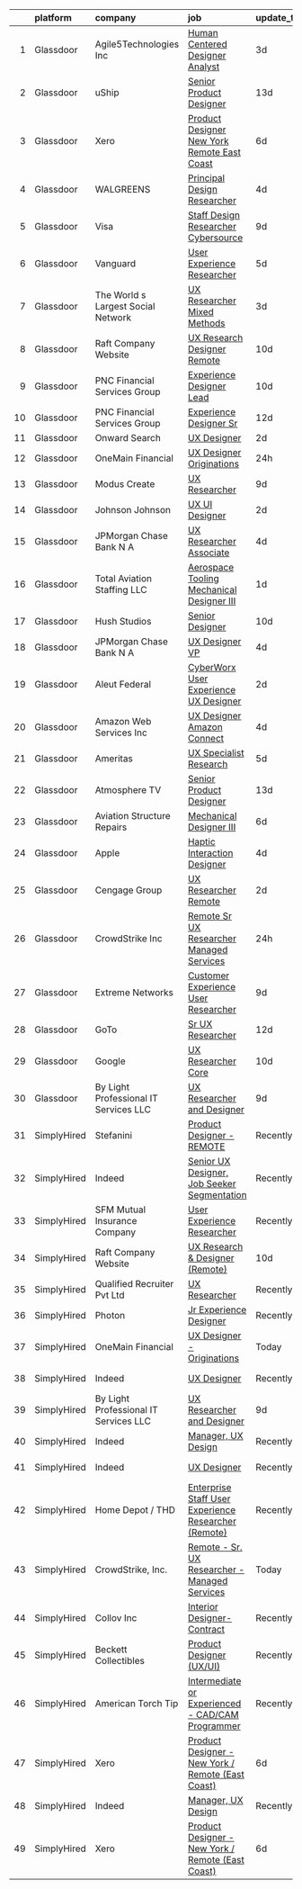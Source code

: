 

|    | platform    | company                               | job                                                                                                                                                                                                                                                                                                                                                                                                                                                                                                                                                                                                                                                                                                                                                                                                                                                                                                                                                                                                                                                                                                                                                                                                                                                                                                                                                                                                                                                                                                                                                                                                        | update_time   | location                       |
|---:|:------------|:--------------------------------------|:-----------------------------------------------------------------------------------------------------------------------------------------------------------------------------------------------------------------------------------------------------------------------------------------------------------------------------------------------------------------------------------------------------------------------------------------------------------------------------------------------------------------------------------------------------------------------------------------------------------------------------------------------------------------------------------------------------------------------------------------------------------------------------------------------------------------------------------------------------------------------------------------------------------------------------------------------------------------------------------------------------------------------------------------------------------------------------------------------------------------------------------------------------------------------------------------------------------------------------------------------------------------------------------------------------------------------------------------------------------------------------------------------------------------------------------------------------------------------------------------------------------------------------------------------------------------------------------------------------------|:--------------|:-------------------------------|
|  1 | Glassdoor   | Agile5Technologies  Inc               | [Human Centered Designer   Analyst](https://www.glassdoor.com/partner/jobListing.htm?pos=116&ao=1136043&s=58&guid=00000183308d78bd953b078ee538da66&src=GD_JOB_AD&t=SR&vt=w&ea=1&cs=1_4cb12aac&cb=1662966921777&jobListingId=1008125577387&jrtk=3-0-1gco8qu7uirkg801-1gco8qu8dgagr800-23d98d1178961ad5-)                                                                                                                                                                                                                                                                                                                                                                                                                                                                                                                                                                                                                                                                                                                                                                                                                                                                                                                                                                                                                                                                                                                                                                                                                                                                                                    | 3d            | Remote                         |
|  2 | Glassdoor   | uShip                                 | [Senior Product Designer](https://www.glassdoor.com/partner/jobListing.htm?pos=129&ao=1136043&s=58&guid=00000183308d78bd953b078ee538da66&src=GD_JOB_AD&t=SR&vt=w&ea=1&cs=1_3c63cc27&cb=1662966921778&jobListingId=1008101936157&jrtk=3-0-1gco8qu7uirkg801-1gco8qu8dgagr800-9402fc01b14fa942-)                                                                                                                                                                                                                                                                                                                                                                                                                                                                                                                                                                                                                                                                                                                                                                                                                                                                                                                                                                                                                                                                                                                                                                                                                                                                                                              | 13d           | Austin, TX                     |
|  3 | Glassdoor   | Xero                                  | [Product Designer   New York   Remote  East Coast ](https://www.glassdoor.com/partner/jobListing.htm?pos=105&ao=1110586&s=58&guid=00000183308d78bd953b078ee538da66&src=GD_JOB_AD&t=SR&vt=w&cs=1_ffe946c6&cb=1662966921776&jobListingId=1008119464057&cpc=44CD5376B8534B8F&jrtk=3-0-1gco8qu7uirkg801-1gco8qu8dgagr800-d42ffd1146131f09--6NYlbfkN0COvs0giDBQSZxCgxtGlP9F2rqb7f8qKMvTQKRfo9Z2aBBfdNwhT-PCbca6Tg6UbePLXSL2kZ8wB6QVlHX3jNKcLB3QdhbnaHtCR8dPv0f5XN7MxS1xg2rPm-swsPuD68rYGuZICUqkSSh1BmczAVfWYENYm4GY3NcwVq0TyWHY8ONw9rx7low6CFFsyZyTqD3aaqxgsjtyJfU2QzhKq0GNUINVrnk8QYx6H7RjdqWZZWHsUtVEH2Z9-oYEwHGiD83CQOayGg5F7Wb3Dn7hIc1zkst8A81kxcBkX7eeV5NJ64xN_BNEKrYww0ZmUDG0FyHD1jxVVdynFTJOm5kAJtu_YMt7aIoHNBi48e5b7HzM6yVobsfc19GTTiaz-5K-oCCSBTmheYOb-Bg_C7Rcdgzf0NqkkFi3tsXiHy8cIcfEhtN2fxib5pNP3ieRgpJZSsvoBgxHRK9m7xVi7uotIbG0iI0vJBqUwPf6vN8ZRbepIhCkjbfStE0mvLdLFydEpxOmuzYA4g841GVrFBdK6YXZ2r4FMJ3ka7QmBuJT0iYcWG--SmKJwf2Wxl3UcNwnMVE%3D)                                                                                                                                                                                                                                                                                                                                                                                                                                                                                                                                                                                                                                                      | 6d            | Remote                         |
|  4 | Glassdoor   | WALGREENS                             | [Principal Design Researcher](https://www.glassdoor.com/partner/jobListing.htm?pos=110&ao=1110586&s=58&guid=00000183308d78bd953b078ee538da66&src=GD_JOB_AD&t=SR&vt=w&ea=1&cs=1_f2f3952a&cb=1662966921777&jobListingId=1008123372215&cpc=F41FEAB56D215062&jrtk=3-0-1gco8qu7uirkg801-1gco8qu8dgagr800-da1a050a4c0bfca3--6NYlbfkN0DjFJdVF8xT6Dx_Amb_qp16VFdGPom6iJ3DXC72xT6OlsDHd6dw58O5vXTq8utQTBupbXFjGdJH9UypqiefbqZa0WqoHxT1lx7rGDa65ZwZK99GDbL3QgPXv3GPrwAePYclNvAa9edU6328mt8w2gjxv-ih9RA1v8B5Ks58kxxzK2F0vKVqVK53TuwjVRcOaY0tPZwYvCHMTRn7F8cnfATVIk2bxcSd97xq6RctYUGZGBMMvWaoX6UR75HcmXEk6DSFsz1mBhwo9nCrY4qX0gD36LOq5OFEX3vzXkxKMZu_QzfPGJxlSTXKe4HVSfOKXL_eY43RJkuoEkD2gXNbpoO_pnZ3khB-dpsMvXqQPBPtNBMV1PTtc-m5mcDBW3UGhOh3TIzRdaDqvsUQA-qb6YgXJxQGfZm19RybYenKqhkYPMEHGgvklzmFsMw6xNDNkAEj8hkjkKOp7nXYJJaFlrUra8HyWFMHJMDPnkWyvVQakFHQ_jPTEHAtqioL6zdQXGzYehB5a3w4cw%3D%3D)                                                                                                                                                                                                                                                                                                                                                                                                                                                                                                                                                                                                                                                                                                                         | 4d            | Chicago, IL                    |
|  5 | Glassdoor   | Visa                                  | [Staff Design Researcher  Cybersource](https://www.glassdoor.com/partner/jobListing.htm?pos=130&ao=1136043&s=58&guid=00000183308d78bd953b078ee538da66&src=GD_JOB_AD&t=SR&vt=w&cs=1_e16bc0af&cb=1662966921778&jobListingId=1008115176003&jrtk=3-0-1gco8qu7uirkg801-1gco8qu8dgagr800-fcbd7dea325d2f0e-)                                                                                                                                                                                                                                                                                                                                                                                                                                                                                                                                                                                                                                                                                                                                                                                                                                                                                                                                                                                                                                                                                                                                                                                                                                                                                                      | 9d            | Austin, TX                     |
|  6 | Glassdoor   | Vanguard                              | [User Experience Researcher](https://www.glassdoor.com/partner/jobListing.htm?pos=117&ao=1136043&s=58&guid=00000183308d78bd953b078ee538da66&src=GD_JOB_AD&t=SR&vt=w&cs=1_1fcbe9b0&cb=1662966921777&jobListingId=1008121346992&jrtk=3-0-1gco8qu7uirkg801-1gco8qu8dgagr800-f8258fc27631a759-)                                                                                                                                                                                                                                                                                                                                                                                                                                                                                                                                                                                                                                                                                                                                                                                                                                                                                                                                                                                                                                                                                                                                                                                                                                                                                                                | 5d            | Charlotte, NC                  |
|  7 | Glassdoor   | The World s Largest Social Network    | [UX Researcher  Mixed Methods ](https://www.glassdoor.com/partner/jobListing.htm?pos=107&ao=1110586&s=58&guid=00000183308d78bd953b078ee538da66&src=GD_JOB_AD&t=SR&vt=w&ea=1&cs=1_3f6d8fca&cb=1662966921777&jobListingId=1008127980013&cpc=42BEC95245890617&jrtk=3-0-1gco8qu7uirkg801-1gco8qu8dgagr800-95064e1ee481b041--6NYlbfkN0DSgjPPcnEdvoK3uuxfISLALE6pB1FR7YSHOr_tSg5_QGIhoz_2VqUepdcKLBLI_zT6UW54Cd1fNtknZtOrKjgZadErINrxE8UWz8nhuzt5Ng7HjwsUvgsuMMigsisLFyIIJVED45QTVyAR7WXJBxBSS4o8NpMWLNvnqKZVDh8d6QsKqS5n2y3TDW2L4ofyHN-DKvdgHRVGjAtOgN8RCzm184YbYNsoWSiToVtT5CcrNq7gAAQHYEalUevU4F5RDwnt-AGkqfrIKlMCIv3aS0BsFoOqWAtQTBbnTfEk-tmItznjl4Q8htbDDCs5upkXJJW1LBNgKcw6j6S7ITQD3QjxmgyRDMXq6v3RXJg9_4LH0VxisODm552EBpWoXerrts8heioXJxIhKABnrl7n_Nq6PEOeVy80rx2OIlUDxEVFwl7v8k5Q-7NXndB_soAy9H1eruHQHplKNLqbpxtS-mr4oBGWtGip9vASSfsnApzCbgN-olcGfgnfn-KyqWEhF63F_1G91nK42A4dSB-gDAWdt5vsTpDZUrFcpZmcXcp4Iuvi7MhnIRrLCYmYwOf2wAcRgWNVrcYRhO8Kddg0mi2u)                                                                                                                                                                                                                                                                                                                                                                                                                                                                                                                                                                                                                                                   | 3d            | Menlo Park, CA                 |
|  8 | Glassdoor   | Raft Company Website                  | [UX Research   Designer  Remote ](https://www.glassdoor.com/partner/jobListing.htm?pos=120&ao=1136043&s=58&guid=00000183308d78bd953b078ee538da66&src=GD_JOB_AD&t=SR&vt=w&ea=1&cs=1_67f8eba5&cb=1662966921777&jobListingId=1008111305571&jrtk=3-0-1gco8qu7uirkg801-1gco8qu8dgagr800-6b28d26856a37e52-)                                                                                                                                                                                                                                                                                                                                                                                                                                                                                                                                                                                                                                                                                                                                                                                                                                                                                                                                                                                                                                                                                                                                                                                                                                                                                                      | 10d           | San Antonio, TX                |
|  9 | Glassdoor   | PNC Financial Services Group          | [Experience Designer Lead](https://www.glassdoor.com/partner/jobListing.htm?pos=103&ao=1110586&s=58&guid=00000183308d78bd953b078ee538da66&src=GD_JOB_AD&t=SR&vt=w&cs=1_a5524d0e&cb=1662966921776&jobListingId=1008110838607&cpc=412D8C26869823CD&jrtk=3-0-1gco8qu7uirkg801-1gco8qu8dgagr800-77e2c13d94bffa67--6NYlbfkN0AMofH_6zXbiqn6xehDj89HQNfpf30LHk40Y3Yl5cZTpm-EXukPQNetNbgZyPcaSjlLzHh7Pj1nkQkgNAE7JUeRjrEPGwGP3xPfeyOT5gmWvg3TjvN5z_qOnS5dJSaJgKhuGEtMZtH2D4OJl24xVW9_coU9-1pKeH-Pj1QtGH8uz1xiJf4iCAKJrEeQg6BHQNTjNoXFxiqqtmafdgrzAZUbLR_seq6ckvv-A8O56bexLmEakzz4tneWtkSlaN10RhltSTIJBkqfVjCPHjlY7eqDlGcOmT9-dCZctUwE8AUlcpu6uFqjOE1JsmgxoOSj9A2EFMYWMQVkFUj1I81REuzt3MrumgCv3cH75ETRyoEXlSYtqtbHNnLedcf1e9E_BvdKFcsF_vK7J5QGvoUiLJ_dskabSB8wXDDhCf-lHmwRVbOC6A1DjSG0H4kUBdQ8RKYQHheLgwz9KMijPiSJR1cy804MMixlW3AId6z9wDelKZ3ODem6bUKq5YCJcaelPr_Cwn0TZ_qH660GTcNuFhEK8fopTVO9_ZzV5AZvO4Z_CUt8lMwKS3OnO7sUeqzL1-t3vUqZnBIU9b_ZLJX-JlPtdbaM7lAZ31E9gMhZAmQvpV-To_Qj2OV0TquerTgvdq5dvLzbEKvEwAu5jPz7JBR_-TvAaEPn30LxbFkR0jCfs5M-YksOW7F0I5Asmof1pdRkcY8B3fSbOL8sLNPPaJobljg0feyjHDn9hYsRVL2tvG5zlkRGdG4YOXTdO0jZ2Nka1I5-DVvoQeecC-LmaMwGMNNnWwW5Iogz6YUgH_OBmNsnPsfevgRSLlDK9qH6N0xfa3Mx6IfXoV_lcAua6c_1_MkTseJ-qJN00fV1RQVh0xkHUKLGYk-qklfFdfwCBbqCZJQ2SIC9yFfrJl3LwyxhFtTR3dcr1S5Ftlfw25EENUsctSeVaKXtvKtr7K2F_Mx7KYrFg3Q4R2zXgD0fmF4n8okwL_FCXNkICKbP3bwS92qHwbY4HuNYxtYThVt_gvNObBoPvMz6jKMjDnEuNS_3bUj0UU5FxhnCfpJ6jKy6zTomprVL8yKu9n_bxGQZ7ox2ItN5QpOyhEkb7kX2ceT5zYWI1NIYXQBn10WU_4_SG1_R1YNanolNnbZ7S4vzU8-QPst7fnWzjK-399uPThi21IcJpneS06thOGKRDfGwdLkwOqwrX8OzN7k3X2qJmTHlgUfanCg4vg%3D%3D) | 10d           | Pittsburgh, PA                 |
| 10 | Glassdoor   | PNC Financial Services Group          | [Experience Designer Sr](https://www.glassdoor.com/partner/jobListing.htm?pos=104&ao=1110586&s=58&guid=00000183308d78bd953b078ee538da66&src=GD_JOB_AD&t=SR&vt=w&cs=1_98f829c1&cb=1662966921776&jobListingId=1008104792358&cpc=19A63F97CDAE9B19&jrtk=3-0-1gco8qu7uirkg801-1gco8qu8dgagr800-ff44ceab15903012--6NYlbfkN0AMofH_6zXbiqn6xehDj89HQNfpf30LHk40Y3Yl5cZTpm-EXukPQNetNbgZyPcaSjlGWrSERsypk3ETcFugrhPCjtbFd-kQTDkg12O05d7R8po7B1jvwbwUIkQOiBWnFkePtPbjDklBC6t5yWsxn_1lWOeq0-ULhCBEBnhe85jllLG2pxx0B2Sglr1HiRkY9Iy5fSYaIRP39FcAdElE2Z8YyziV2JPSQ5nWQOThKvgVczCan7Ll9yaT9uJ67_e0HAZnbF1crCt6zCkzm90C6vf1K6hU4SL6sC2DBeZbf5ibsII8wKWjsF3PWb6nYZz-UQOZscNSua2xArClBDQtJD_X3N52QluilgvtZTiLitMReJHDoLwKLH8QMVVuuCT9L7gox6Xa7beZ0nERLe83NiuPHv3z7ffh8XFWkklgAgP6ecDFilFUgrKjBIJxTPnRpGxmoByMTu_DOboL-8fftYStqk-eX-e__2DHwp8y_BwWqOdVS4HZ1XzJ0fJ9QEbBLZ1-_GD70BhoZfx5ALnD3gnVm9EbNY2wKNK-4XFP8Q32VWz3NK_w4jLSLY2UpKuanYO8JNRzUcN1yDzZ537p_AzgVjnzRieDIO5WxZ-YzexcX9t1BVk0qfR8YWbcx3wsvoa4rVqPedEKjUKEtbNmXK-8mGlhX6TQ2cs9k_eQ9o2QLj-PZvF_efWrFoA7HvWEvWcuRVRszZlYj9h7tmtyGBoAWJWRU38ZNqtAGeGiurpqX_3hyQAq6PYsej6kpGzBCdXBORqcefG9xE-frJ403UANcJBiR7tWHJezaP6i8Ze3msQH5LSlTA_Q1xtfT6XsOb4dkvYb4Zv73zyMF4ba2UH7kzkvBTkT8XdIe0B29pOgWywXDJC1dLN95szAuruUWScyhNyY7VYD3txnGLBUJwGpiSqfnyxX4fHZYXSG1GoPyxvShPCgsV3FDiuiAU-8ltZrgW9L5syc60kJVcknmOnYZLE5dpMRh7B3M0hMSg4D3sY9x_VjyCpKYz6tzV4zN4__yXPuC4GGsQFTmeYm8JBqEpk-EJV3M7gH1gBoVpZAeErgbUNCcj0ceFBdFSpC4iWTH_sPr_BP3QtjBshx3sF8u67ICJ0kV1KHT8qvJx5tF01dTnXYbW3YoRG75ECjHYgyldJ0NwP1ZR2PRUy_UgeM1L5-wZ5-NbmSO7WC8delStbA-Pe1y7Vcmy6LZxDws7s%3D)                 | 12d           | Pittsburgh, PA                 |
| 11 | Glassdoor   | Onward Search                         | [UX Designer](https://www.glassdoor.com/partner/jobListing.htm?pos=106&ao=1110586&s=58&guid=00000183308d78bd953b078ee538da66&src=GD_JOB_AD&t=SR&vt=w&cs=1_6c66b91b&cb=1662966921776&jobListingId=1008129277637&cpc=9952A63AB06E78AD&jrtk=3-0-1gco8qu7uirkg801-1gco8qu8dgagr800-729b384a4027596a--6NYlbfkN0B7YoEZZ2QAGDyEGGmBPAUWSHc1Mt3sMCn9FehKcWA3w0jw7EbYYLNYdQbp0yVH2fvFYDQaolO2icO4CKlNT7nw9MC5-w-uxvYovBmk5fZz3UWCiBh8d-Tf9iaXotLbHS9-t0o9B1VcL9UznUf2bEhpE1KtyV0wJBR-Fd-Xjk_ktn6zzjvBvmJEzNdH1-AviCinpwx9oWE9aHzJCkILOv-z4Q_9CxrLbxBfJUpW8RaRiq386qZgbiRwvvWuwQlY0cFO6Po6EhZ2l5_6j0Hyrboa72nKbHyEadppPCDZdqA8BN2ZDbp7_aIkPaLUSVrk_3u9J-B3Y66vq-EAwzTEOMbJevxsecXBEiotPlnL5HuLdXf5IvxwFK9aqN8D1jIFS-AcXPKDnJKZFk4_OQ9hROT1LLK_D8hafHQvbiTRmbkk7fV_mW4MI50HoQmbq2SS83Djtqzl1UgJDW0EtkcrD3C8JjV2hYpp7R9KicylCmxY1i6nv8_oqCAUkdx7TRq9QuTzL739brAUY6W18q0SD62HEjTtFxLi0nPV5Klc-RkUQPqf9ddTnu16bALqGNkkNsCaPKWqvX9QYBkmITsMPVG7Ll3IlYWrRiL1zTRq7lz5Fa5Cah5y0DP40shzIcQHBWiFw3ybhAGbirdyiSKHbIel74oOAEXGD-HiSZFlqEQjGb1GRguYj7o0UWNjEiMoSLq0n93CJa1BzClEztdesFydPb1Ll-WjmMropPBIaUICvxDiYvQrBBdC_SyOn6Ni_FyEh3l-AsXiIMhy4cbJVXkoqnc9ZGQc1Q-sHZ2pMoUxMtjl0ScCsxN9GEfRu1YOveHI7MUWLr_DYe7QFGnyrNzZ08LMYOBM2gdSZWyLqHFIecfFwStHBjDCIKJuk3QsvEBbRbpkUZZYqnDL68SBXdB_DPmmn4-BCyYnNLE3Xo-6Dt3vuYciPfdh2Q5pBfY0iOfDRa8JtuozwJMP253laS78glbS6sp01tUPNr2fmhHFaw%3D%3D)                                                                                                                                                                                                                                              | 2d            | Brooklyn, NY                   |
| 12 | Glassdoor   | OneMain Financial                     | [UX Designer   Originations](https://www.glassdoor.com/partner/jobListing.htm?pos=101&ao=1110586&s=58&guid=00000183308d78bd953b078ee538da66&src=GD_JOB_AD&t=SR&vt=w&cs=1_ebbbe11e&cb=1662966921776&jobListingId=1008132402692&cpc=998AB1121B01004C&jrtk=3-0-1gco8qu7uirkg801-1gco8qu8dgagr800-4723e5b5fe006169--6NYlbfkN0Bjlu5n-gv5HO0Uw8oUWkLCzq7-4ueCq4bqHo-b0jTNgI54p76ZEKrkhhuicj6XEfqDryz0EPy2cZy64V6I9W7d4NYYvz51G4RnuIlNWYY3QNT9Oom2kp9lv_OBGN_-lhH6iynQrdOIXJOt645HVCKkTCSFA8caONhMm5H_fW70Y_3erDzNpzp0QJsuKofLiCJtp1n8A9DeA-6D940UeRHIfW5Vi7qhPSANWDNAHFJkLSDHr7vUlXIErbXWs8WlAzS_eAOqgq1GScBygS_0Esz0KZn5obOlCSKP6j2CjOBm_0soJsjqJEU7lektk5oXWLGiw_DR4RjmVlNCKkkfxqNklFtrC9KHv4O64hjMAWvhzozxpXCFsr-qfbO4ZrdDjSFa_OIgZ1Auv4_JJ7EJkyQYs5SLKI6o3iqT2LjIA0c5Bc87WrS11Glsfa7GlMVwfMQ%3D)                                                                                                                                                                                                                                                                                                                                                                                                                                                                                                                                                                                                                                                                                                                                                                                                             | 24h           | Evansville, IN                 |
| 13 | Glassdoor   | Modus Create                          | [UX Researcher](https://www.glassdoor.com/partner/jobListing.htm?pos=123&ao=1136043&s=58&guid=00000183308d78bd953b078ee538da66&src=GD_JOB_AD&t=SR&vt=w&ea=1&cs=1_b9845ab5&cb=1662966921778&jobListingId=1008114351264&jrtk=3-0-1gco8qu7uirkg801-1gco8qu8dgagr800-e3bc2d0ca96ae0ab-)                                                                                                                                                                                                                                                                                                                                                                                                                                                                                                                                                                                                                                                                                                                                                                                                                                                                                                                                                                                                                                                                                                                                                                                                                                                                                                                        | 9d            | Boston, MA                     |
| 14 | Glassdoor   | Johnson   Johnson                     | [UX UI Designer](https://www.glassdoor.com/partner/jobListing.htm?pos=115&ao=1136043&s=58&guid=00000183308d78bd953b078ee538da66&src=GD_JOB_AD&t=SR&vt=w&cs=1_c81b48ab&cb=1662966921777&jobListingId=1008128369840&jrtk=3-0-1gco8qu7uirkg801-1gco8qu8dgagr800-f0dac4b44f2f044d-)                                                                                                                                                                                                                                                                                                                                                                                                                                                                                                                                                                                                                                                                                                                                                                                                                                                                                                                                                                                                                                                                                                                                                                                                                                                                                                                            | 2d            | Cincinnati, OH                 |
| 15 | Glassdoor   | JPMorgan Chase Bank  N A              | [UX Researcher  Associate](https://www.glassdoor.com/partner/jobListing.htm?pos=126&ao=1136043&s=58&guid=00000183308d78bd953b078ee538da66&src=GD_JOB_AD&t=SR&vt=w&cs=1_0fa29815&cb=1662966921778&jobListingId=1008125108349&jrtk=3-0-1gco8qu7uirkg801-1gco8qu8dgagr800-0522ce87f8b45c01-)                                                                                                                                                                                                                                                                                                                                                                                                                                                                                                                                                                                                                                                                                                                                                                                                                                                                                                                                                                                                                                                                                                                                                                                                                                                                                                                  | 4d            | Chicago, IL                    |
| 16 | Glassdoor   | Total Aviation Staffing  LLC          | [Aerospace Tooling Mechanical Designer III](https://www.glassdoor.com/partner/jobListing.htm?pos=111&ao=1136043&s=58&guid=00000183308d78bd953b078ee538da66&src=GD_JOB_AD&t=SR&vt=w&ea=1&cs=1_3f475d10&cb=1662966921777&jobListingId=1008131274698&jrtk=3-0-1gco8qu7uirkg801-1gco8qu8dgagr800-f748dc3483d3603e-)                                                                                                                                                                                                                                                                                                                                                                                                                                                                                                                                                                                                                                                                                                                                                                                                                                                                                                                                                                                                                                                                                                                                                                                                                                                                                            | 1d            | Macomb, MI                     |
| 17 | Glassdoor   | Hush Studios                          | [Senior Designer](https://www.glassdoor.com/partner/jobListing.htm?pos=118&ao=1136043&s=58&guid=00000183308d78bd953b078ee538da66&src=GD_JOB_AD&t=SR&vt=w&cs=1_65ef7808&cb=1662966921777&jobListingId=1008110942193&jrtk=3-0-1gco8qu7uirkg801-1gco8qu8dgagr800-aacaa0183ed612b9-)                                                                                                                                                                                                                                                                                                                                                                                                                                                                                                                                                                                                                                                                                                                                                                                                                                                                                                                                                                                                                                                                                                                                                                                                                                                                                                                           | 10d           | Brooklyn, NY                   |
| 18 | Glassdoor   | JPMorgan Chase Bank  N A              | [UX Designer  VP](https://www.glassdoor.com/partner/jobListing.htm?pos=124&ao=1136043&s=58&guid=00000183308d78bd953b078ee538da66&src=GD_JOB_AD&t=SR&vt=w&cs=1_14c99284&cb=1662966921778&jobListingId=1008124607589&jrtk=3-0-1gco8qu7uirkg801-1gco8qu8dgagr800-3615d9dd4b2e38d7-)                                                                                                                                                                                                                                                                                                                                                                                                                                                                                                                                                                                                                                                                                                                                                                                                                                                                                                                                                                                                                                                                                                                                                                                                                                                                                                                           | 4d            | New York, NY                   |
| 19 | Glassdoor   | Aleut Federal                         | [CyberWorx User Experience  UX  Designer](https://www.glassdoor.com/partner/jobListing.htm?pos=121&ao=1136043&s=58&guid=00000183308d78bd953b078ee538da66&src=GD_JOB_AD&t=SR&vt=w&cs=1_071a99b3&cb=1662966921777&jobListingId=1008129771102&jrtk=3-0-1gco8qu7uirkg801-1gco8qu8dgagr800-8be8d19575ddc2c8-)                                                                                                                                                                                                                                                                                                                                                                                                                                                                                                                                                                                                                                                                                                                                                                                                                                                                                                                                                                                                                                                                                                                                                                                                                                                                                                   | 2d            | U S A F Academy, CO            |
| 20 | Glassdoor   | Amazon Web Services  Inc              | [UX Designer  Amazon Connect](https://www.glassdoor.com/partner/jobListing.htm?pos=113&ao=1136043&s=58&guid=00000183308d78bd953b078ee538da66&src=GD_JOB_AD&t=SR&vt=w&cs=1_1f127e17&cb=1662966921777&jobListingId=1008122416308&jrtk=3-0-1gco8qu7uirkg801-1gco8qu8dgagr800-4e39ea93cab7afc9-)                                                                                                                                                                                                                                                                                                                                                                                                                                                                                                                                                                                                                                                                                                                                                                                                                                                                                                                                                                                                                                                                                                                                                                                                                                                                                                               | 4d            | East Palo Alto, CA             |
| 21 | Glassdoor   | Ameritas                              | [UX Specialist  Research ](https://www.glassdoor.com/partner/jobListing.htm?pos=112&ao=1136043&s=58&guid=00000183308d78bd953b078ee538da66&src=GD_JOB_AD&t=SR&vt=w&ea=1&cs=1_31e1fd0c&cb=1662966921777&jobListingId=1008121220536&jrtk=3-0-1gco8qu7uirkg801-1gco8qu8dgagr800-dcd6a116651b59af-)                                                                                                                                                                                                                                                                                                                                                                                                                                                                                                                                                                                                                                                                                                                                                                                                                                                                                                                                                                                                                                                                                                                                                                                                                                                                                                             | 5d            | Cincinnati, OH                 |
| 22 | Glassdoor   | Atmosphere TV                         | [Senior Product Designer](https://www.glassdoor.com/partner/jobListing.htm?pos=127&ao=1136043&s=58&guid=00000183308d78bd953b078ee538da66&src=GD_JOB_AD&t=SR&vt=w&ea=1&cs=1_6b92459b&cb=1662966921778&jobListingId=1008101229100&jrtk=3-0-1gco8qu7uirkg801-1gco8qu8dgagr800-a10285230534de19-)                                                                                                                                                                                                                                                                                                                                                                                                                                                                                                                                                                                                                                                                                                                                                                                                                                                                                                                                                                                                                                                                                                                                                                                                                                                                                                              | 13d           | Austin, TX                     |
| 23 | Glassdoor   | Aviation Structure Repairs            | [Mechanical Designer III](https://www.glassdoor.com/partner/jobListing.htm?pos=122&ao=1136043&s=58&guid=00000183308d78bd953b078ee538da66&src=GD_JOB_AD&t=SR&vt=w&ea=1&cs=1_f059a511&cb=1662966921778&jobListingId=1008118781224&jrtk=3-0-1gco8qu7uirkg801-1gco8qu8dgagr800-1e7b676fe1809222-)                                                                                                                                                                                                                                                                                                                                                                                                                                                                                                                                                                                                                                                                                                                                                                                                                                                                                                                                                                                                                                                                                                                                                                                                                                                                                                              | 6d            | Macomb, MI                     |
| 24 | Glassdoor   | Apple                                 | [Haptic Interaction Designer](https://www.glassdoor.com/partner/jobListing.htm?pos=109&ao=1136043&s=58&guid=00000183308d78bd953b078ee538da66&src=GD_JOB_AD&t=SR&vt=w&cs=1_3bcbbb8e&cb=1662966921777&jobListingId=1008124951425&jrtk=3-0-1gco8qu7uirkg801-1gco8qu8dgagr800-f09153b84c107bae-)                                                                                                                                                                                                                                                                                                                                                                                                                                                                                                                                                                                                                                                                                                                                                                                                                                                                                                                                                                                                                                                                                                                                                                                                                                                                                                               | 4d            | Cupertino, CA                  |
| 25 | Glassdoor   | Cengage Group                         | [UX Researcher   Remote](https://www.glassdoor.com/partner/jobListing.htm?pos=125&ao=1136043&s=58&guid=00000183308d78bd953b078ee538da66&src=GD_JOB_AD&t=SR&vt=w&cs=1_d99f97fa&cb=1662966921778&jobListingId=1008129649729&jrtk=3-0-1gco8qu7uirkg801-1gco8qu8dgagr800-85a3a59499153edc-)                                                                                                                                                                                                                                                                                                                                                                                                                                                                                                                                                                                                                                                                                                                                                                                                                                                                                                                                                                                                                                                                                                                                                                                                                                                                                                                    | 2d            | Boston, MA                     |
| 26 | Glassdoor   | CrowdStrike  Inc                      | [Remote   Sr  UX Researcher   Managed Services](https://www.glassdoor.com/partner/jobListing.htm?pos=108&ao=1110586&s=58&guid=00000183308d78bd953b078ee538da66&src=GD_JOB_AD&t=SR&vt=w&cs=1_daaa42de&cb=1662966921777&jobListingId=1008132432162&cpc=2CAED5C921A5F994&jrtk=3-0-1gco8qu7uirkg801-1gco8qu8dgagr800-c44d0f8ddfa64aad--6NYlbfkN0Cu2CVlb3GO4Nf7aS8SXsFwjpUbSKkwsJRaJhRnAEdqU36FfhvlJOBNzeqZUFLjrkA3rcPZJDlytPSNwlt_u5EKmHDrTyXriPTQVXYpeDUfuSRhdO4prNrhBFp5tuZOnEtiji7OFIcCbmzvrsH6F6pgo3MevnzILWdK-_3HQTe9GtcYlWNMZ0SaYlskMAoFdQD_WPWqgsrBj6By6La3BB5-1KxAKFsueVYD9R1jIKa1eq97542BP4U9cfeBJkswfmnU3vb4QXCQmDr13ZGyTLwzHy-kuF1T-iESsGkzV8aBZG7xgsnCf6WdN92RusW4d1HnniaZURqxrO6cGysy1JKRTGMS7ChikicI1GlbgdEkLOZ1A6hD5mGfXcIUNpO9rkK8GXVSzt4RJqt5vo4Pd3WCVN5MJkRfUwTXAnyFbo2hKWmfnGZYRF5cnhvN9wui8bgNTpe37lKpne71-kZlIT6FEs19hKdEHS_NniVepo7GWKg6xKnOyVyKGiOByYGMb_QSQJ0KGQFLw48RUK4jJRpxa4KxIvSVPAe09F_GceNNjjnuDdq0GQx8pJ2mWtEQ2bMLN_t8lQYl5Ciiyzr2X5Swd439XEYiCH87hYH3O_U3kQVSqJnuV6WI1NZZf4ftwA1fMoQVf9wMTze7iD_Rvvh3KJXUmwk59EUuENtMjxHM2RHW2wHW7cBsppH8vUomG6L1nWGaG6V3v-tyt9--_lZxz89lHZMJZpc117s1SMWGOg%3D%3D)                                                                                                                                                                                                                                                                                                                                                                                                                                                                            | 24h           | Los Angeles, CA                |
| 27 | Glassdoor   | Extreme Networks                      | [Customer Experience User Researcher](https://www.glassdoor.com/partner/jobListing.htm?pos=119&ao=1136043&s=58&guid=00000183308d78bd953b078ee538da66&src=GD_JOB_AD&t=SR&vt=w&cs=1_7ac85bd7&cb=1662966921777&jobListingId=1008114863387&jrtk=3-0-1gco8qu7uirkg801-1gco8qu8dgagr800-20ad01afe9fa41f7-)                                                                                                                                                                                                                                                                                                                                                                                                                                                                                                                                                                                                                                                                                                                                                                                                                                                                                                                                                                                                                                                                                                                                                                                                                                                                                                       | 9d            | California                     |
| 28 | Glassdoor   | GoTo                                  | [Sr  UX Researcher](https://www.glassdoor.com/partner/jobListing.htm?pos=102&ao=1110586&s=58&guid=00000183308d78bd953b078ee538da66&src=GD_JOB_AD&t=SR&vt=w&cs=1_6f6d2db3&cb=1662966921776&jobListingId=1008103403792&cpc=93B1EA6E25C5ADFD&jrtk=3-0-1gco8qu7uirkg801-1gco8qu8dgagr800-4ac5d03b82059c35--6NYlbfkN0DXrBR656PqShB4nd9ExliYcIGoAa-Cw4zASH8sJAtKR0gdmhG0ERYtLXIRQUmGOjMceEVE8QHz0SGTcK_viN2CjyMbBzhTX5GnI2xg_-r8ZA67GwP5lzuKJ716it5EgMKkftSUC7ICCt6JAB2-BakjxDr4CTtokku11TIYyJc4tzOd7QZklOTr84Qx6P4kZSNXboN4F-_N_u1cZqmv1XVR1jC9Jlh0pHj-JTmp7Xni-iwDR152urwbEBRY5CbXV15F4KOW-S0KGhT3-1YOP1fIDR-RudMlFmXImljbKjKd--vDML0bk4OqdYmsocQ272hUO6RBw4kVgqprl3x2Tr7Ovz1qo2oQbxS9fac8_ffEmw2sQ_Tc_r-dUFxQm5xvNcaUeEqj684RKr3-XCDNH2hP4Owb1S3aiNZmnbQbzpBlP5_S0XuhpxTXMriI04UejWuaRFWDBDGL6pIpVwkvsCkdDYaIbUBk7hnhuGHR_MfQ0EIiFGpujZ7ipeZNBdOgLmK3vbJqmlfbeZLKTIwBG2PpXuFrKEAstBPuK9M--0nvh5RwbeMXFDj9vsQngl5SmXI4hRK6pfkEP5S-aXyUPHqFNXHUF_oUQ9VLk1jPo5CB9xBGnk5_-dsw1tmQ1DRrXGE_3i7O65nWqufTPzz5LSyuvDVQEDI338GQwdn08a1xDG-kxiw1kgEDRbNppojFbrK-oZWkgwHM2NsxaqKULnmBVMRw2EYH73z0c_BRr5xkUXpgZcG1nlCe7pkqZPtusrwmqdlNvn7kWzvERTFlYd0u40ASVFR8Nbvt_-wqnP_zB1MwRAzLwK0UlCM6-vNR6kqj_oLnIIMFKSR2k2LrpFSh80jP97zUvOaItkHoLAoLoR3ByiiY02n5WFIWMbMoAj1LrlsMT0k53EOo-GshaUQxKAbHuDqM4e4szl530BtbhZS1bDX6tfAVOwuhWgNdTS12tEZm5OWD6bmyunvupS8kHH8hosu-cJLGiUmDCPrtUA%3D%3D)                                                                                                                                                                                                                                        | 12d           | Boston, MA                     |
| 29 | Glassdoor   | Google                                | [UX Researcher  Core](https://www.glassdoor.com/partner/jobListing.htm?pos=114&ao=1136043&s=58&guid=00000183308d78bd953b078ee538da66&src=GD_JOB_AD&t=SR&vt=w&cs=1_0f7aae05&cb=1662966921777&jobListingId=1008111471132&jrtk=3-0-1gco8qu7uirkg801-1gco8qu8dgagr800-5f781c500a24abfb-)                                                                                                                                                                                                                                                                                                                                                                                                                                                                                                                                                                                                                                                                                                                                                                                                                                                                                                                                                                                                                                                                                                                                                                                                                                                                                                                       | 10d           | New York, NY                   |
| 30 | Glassdoor   | By Light Professional IT Services LLC | [UX Researcher and Designer](https://www.glassdoor.com/partner/jobListing.htm?pos=128&ao=1136043&s=58&guid=00000183308d78bd953b078ee538da66&src=GD_JOB_AD&t=SR&vt=w&cs=1_27608477&cb=1662966921778&jobListingId=1008114917330&jrtk=3-0-1gco8qu7uirkg801-1gco8qu8dgagr800-d2053a01e16a0bd1-)                                                                                                                                                                                                                                                                                                                                                                                                                                                                                                                                                                                                                                                                                                                                                                                                                                                                                                                                                                                                                                                                                                                                                                                                                                                                                                                | 9d            | Salt Lake City, UT             |
| 31 | SimplyHired | Stefanini                             | [Product Designer - REMOTE](https://www.simplyhired.com/job/Arzm_iP7hnwrFwmga5_9Aju5FHfJlvvTUqCcwNVSk03DdQ36f7Sglg?q=generative+designer)                                                                                                                                                                                                                                                                                                                                                                                                                                                                                                                                                                                                                                                                                                                                                                                                                                                                                                                                                                                                                                                                                                                                                                                                                                                                                                                                                                                                                                                                  | Recently      | Remote                         |
| 32 | SimplyHired | Indeed                                | [Senior UX Designer, Job Seeker Segmentation](https://www.simplyhired.com/job/BcG3ypOuqAsK9QtXCw6knBwRMsFT-6Z_y3bcR0cL3WnI7uv6PxmMHg?q=generative+designer)                                                                                                                                                                                                                                                                                                                                                                                                                                                                                                                                                                                                                                                                                                                                                                                                                                                                                                                                                                                                                                                                                                                                                                                                                                                                                                                                                                                                                                                | Recently      | Austin, TX                     |
| 33 | SimplyHired | SFM Mutual Insurance Company          | [User Experience Researcher](https://www.simplyhired.com/job/q7YkSDr49eIMyGsjnEsWzQDcdRzh4LJi6vHhnUzHogohwIPFoCfm4w?q=generative+designer)                                                                                                                                                                                                                                                                                                                                                                                                                                                                                                                                                                                                                                                                                                                                                                                                                                                                                                                                                                                                                                                                                                                                                                                                                                                                                                                                                                                                                                                                 | Recently      | Bloomington, MN                |
| 34 | SimplyHired | Raft Company Website                  | [UX Research & Designer (Remote)](https://www.simplyhired.com/job/URatac6bpAIYRzm_hAtGfLipFFeqbI8SMqz5hIqK-JGO_W7WVsCY5g?q=generative+designer)                                                                                                                                                                                                                                                                                                                                                                                                                                                                                                                                                                                                                                                                                                                                                                                                                                                                                                                                                                                                                                                                                                                                                                                                                                                                                                                                                                                                                                                            | 10d           | San Antonio, TX                |
| 35 | SimplyHired | Qualified Recruiter Pvt Ltd           | [UX Researcher](https://www.simplyhired.com/job/gQy3HBKte0Ajjybh6-6Z_YIyx1iaGlXpqCNynOhBtq5MRu4ZC07ktQ?q=generative+designer)                                                                                                                                                                                                                                                                                                                                                                                                                                                                                                                                                                                                                                                                                                                                                                                                                                                                                                                                                                                                                                                                                                                                                                                                                                                                                                                                                                                                                                                                              | Recently      | Chicago, IL                    |
| 36 | SimplyHired | Photon                                | [Jr Experience Designer](https://www.simplyhired.com/job/SdzAOEZoU-bi9Aw0NC50mr1-ESRDMqjcRPLJr9nLyVQZDJJ27f_LFw?q=generative+designer)                                                                                                                                                                                                                                                                                                                                                                                                                                                                                                                                                                                                                                                                                                                                                                                                                                                                                                                                                                                                                                                                                                                                                                                                                                                                                                                                                                                                                                                                     | Recently      | Dallas, TX                     |
| 37 | SimplyHired | OneMain Financial                     | [UX Designer - Originations](https://www.simplyhired.com/job/WhpeKE5xwu7dj3hVvMcpxJEEO0n_novwipUb69r-PViIzUs5FJKsnA?q=generative+designer)                                                                                                                                                                                                                                                                                                                                                                                                                                                                                                                                                                                                                                                                                                                                                                                                                                                                                                                                                                                                                                                                                                                                                                                                                                                                                                                                                                                                                                                                 | Today         | Irving, TX                     |
| 38 | SimplyHired | Indeed                                | [UX Designer](https://www.simplyhired.com/job/URziMhrNTaKa1PLKfIfrhF-GuRmaj4gn2FhVHZfhBU3tWsV0R0J4dw?q=generative+designer)                                                                                                                                                                                                                                                                                                                                                                                                                                                                                                                                                                                                                                                                                                                                                                                                                                                                                                                                                                                                                                                                                                                                                                                                                                                                                                                                                                                                                                                                                | Recently      | United States                  |
| 39 | SimplyHired | By Light Professional IT Services LLC | [UX Researcher and Designer](https://www.simplyhired.com/job/cXqGBcLXsDwhXUucpLpyj75cCD8Dhq3hNuWNs2gxbJE3yrETvQMa-A?q=generative+designer)                                                                                                                                                                                                                                                                                                                                                                                                                                                                                                                                                                                                                                                                                                                                                                                                                                                                                                                                                                                                                                                                                                                                                                                                                                                                                                                                                                                                                                                                 | 9d            | Salt Lake City, UT +1 location |
| 40 | SimplyHired | Indeed                                | [Manager, UX Design](https://www.simplyhired.com/job/Bq589sK4IRMfwF5-KARscZ6LsNo2I05ZrwbHgWV1WMmQn8wB-Cg3yw?q=generative+designer)                                                                                                                                                                                                                                                                                                                                                                                                                                                                                                                                                                                                                                                                                                                                                                                                                                                                                                                                                                                                                                                                                                                                                                                                                                                                                                                                                                                                                                                                         | Recently      | United States                  |
| 41 | SimplyHired | Indeed                                | [UX Designer](https://www.simplyhired.com/job/URziMhrNTaKa1PLKfIfrhF-GuRmaj4gn2FhVHZfhBU3tWsV0R0J4dw?q=generative+designer)                                                                                                                                                                                                                                                                                                                                                                                                                                                                                                                                                                                                                                                                                                                                                                                                                                                                                                                                                                                                                                                                                                                                                                                                                                                                                                                                                                                                                                                                                | Recently      | United States                  |
| 42 | SimplyHired | Home Depot / THD                      | [Enterprise Staff User Experience Researcher (Remote)](https://www.simplyhired.com/job/_6KA6Ot2RbO-Q2l_ypsqbXJEK-0kimHl75gHRJhJiBF8iWuwC5lLew?q=generative+designer)                                                                                                                                                                                                                                                                                                                                                                                                                                                                                                                                                                                                                                                                                                                                                                                                                                                                                                                                                                                                                                                                                                                                                                                                                                                                                                                                                                                                                                       | Recently      | Atlanta, GA                    |
| 43 | SimplyHired | CrowdStrike, Inc.                     | [Remote - Sr. UX Researcher - Managed Services](https://www.simplyhired.com/job/YCjNhK5EIt3pdMOwidGjw8sGGjMgXNjv5DIvjxrA-rcVEiMbPE34bw?q=generative+designer)                                                                                                                                                                                                                                                                                                                                                                                                                                                                                                                                                                                                                                                                                                                                                                                                                                                                                                                                                                                                                                                                                                                                                                                                                                                                                                                                                                                                                                              | Today         | Los Angeles, CA                |
| 44 | SimplyHired | Collov Inc                            | [Interior Designer-Contract](https://www.simplyhired.com/job/BWulXfwm_DajYkRoVR_cHEZ0YAw0ZzUYn4k1ZR9ZbVk7SbJZhkaf0Q?q=generative+designer)                                                                                                                                                                                                                                                                                                                                                                                                                                                                                                                                                                                                                                                                                                                                                                                                                                                                                                                                                                                                                                                                                                                                                                                                                                                                                                                                                                                                                                                                 | Recently      | Remote                         |
| 45 | SimplyHired | Beckett Collectibles                  | [Product Designer (UX/UI)](https://www.simplyhired.com/job/gy0rLbkSdqKpBWtXfq3UwAEy9l89FRalzI2T5vH_cVb3ernBWBwUVg?q=generative+designer)                                                                                                                                                                                                                                                                                                                                                                                                                                                                                                                                                                                                                                                                                                                                                                                                                                                                                                                                                                                                                                                                                                                                                                                                                                                                                                                                                                                                                                                                   | Recently      | Remote                         |
| 46 | SimplyHired | American Torch Tip                    | [Intermediate or Experienced - CAD/CAM Programmer](https://www.simplyhired.com/job/ifV5vJ5oIJ-RFxVjcNkr2FGqpGsMGx_xuALRe694-z420ejluC13oA?q=generative+designer)                                                                                                                                                                                                                                                                                                                                                                                                                                                                                                                                                                                                                                                                                                                                                                                                                                                                                                                                                                                                                                                                                                                                                                                                                                                                                                                                                                                                                                           | Recently      | Bradenton, FL                  |
| 47 | SimplyHired | Xero                                  | [Product Designer - New York / Remote (East Coast)](https://www.simplyhired.com/job/Uve7sc1FrWS-FAPF8zVeCvmJntMIsHinLThLFFqIBH0h7xea4dfymQ?q=generative+designer)                                                                                                                                                                                                                                                                                                                                                                                                                                                                                                                                                                                                                                                                                                                                                                                                                                                                                                                                                                                                                                                                                                                                                                                                                                                                                                                                                                                                                                          | 6d            | Remote                         |
| 48 | SimplyHired | Indeed                                | [Manager, UX Design](https://www.simplyhired.com/job/Bq589sK4IRMfwF5-KARscZ6LsNo2I05ZrwbHgWV1WMmQn8wB-Cg3yw?q=generative+designer)                                                                                                                                                                                                                                                                                                                                                                                                                                                                                                                                                                                                                                                                                                                                                                                                                                                                                                                                                                                                                                                                                                                                                                                                                                                                                                                                                                                                                                                                         | Recently      | United States                  |
| 49 | SimplyHired | Xero                                  | [Product Designer - New York / Remote (East Coast)](https://www.simplyhired.com/job/Uve7sc1FrWS-FAPF8zVeCvmJntMIsHinLThLFFqIBH0h7xea4dfymQ?q=generative+designer)                                                                                                                                                                                                                                                                                                                                                                                                                                                                                                                                                                                                                                                                                                                                                                                                                                                                                                                                                                                                                                                                                                                                                                                                                                                                                                                                                                                                                                          | 6d            | Remote                         |